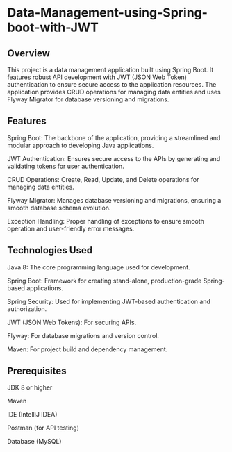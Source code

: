 # Data-Management-using-Spring-boot-with-JWT

## Overview

This project is a data management application built using Spring Boot. It features robust API development with JWT (JSON Web Token) authentication to ensure secure access to the application resources. The application provides CRUD operations for managing data entities and uses Flyway Migrator for database versioning and migrations.

## Features

Spring Boot: The backbone of the application, providing a streamlined and modular approach to developing Java applications.

JWT Authentication: Ensures secure access to the APIs by generating and validating tokens for user authentication.

CRUD Operations: Create, Read, Update, and Delete operations for managing data entities.

Flyway Migrator: Manages database versioning and migrations, ensuring a smooth database schema evolution.

Exception Handling: Proper handling of exceptions to ensure smooth operation and user-friendly error messages.

## Technologies Used

Java 8: The core programming language used for development.

Spring Boot: Framework for creating stand-alone, production-grade Spring-based applications.

Spring Security: Used for implementing JWT-based authentication and authorization.

JWT (JSON Web Tokens): For securing APIs.

Flyway: For database migrations and version control.

Maven: For project build and dependency management.

## Prerequisites

JDK 8 or higher

Maven

IDE (IntelliJ IDEA)

Postman (for API testing)

Database (MySQL)
